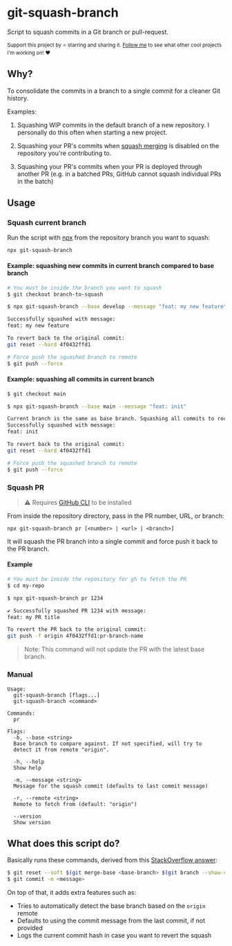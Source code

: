 # git-squash-branch

Script to squash commits in a Git branch or pull-request.

<sub>Support this project by ⭐️ starring and sharing it. [Follow me](https://github.com/privatenumber) to see what other cool projects I'm working on! ❤️</sub>

## Why?
To consolidate the commits in a branch to a single commit for a cleaner Git history.

Examples:
1. Squashing WIP commits in the default branch of a new repository. I personally do this often when starting a new project.

2. Squashing your PR's commits when [squash merging](https://docs.github.com/en/repositories/configuring-branches-and-merges-in-your-repository/configuring-pull-request-merges/configuring-commit-squashing-for-pull-requests) is disabled on the repository you're contributing to.

3. Squashing your PR's commits when your PR is deployed through another PR (e.g. in a batched PRs, GitHub cannot squash individual PRs in the batch)

## Usage

### Squash current branch
Run the script with [npx](https://nodejs.dev/learn/the-npx-nodejs-package-runner) from the repository branch you want to squash:
```
npx git-squash-branch
```

#### Example: squashing new commits in current branch compared to base branch
```sh
# You must be inside the branch you want to squash
$ git checkout branch-to-squash

$ npx git-squash-branch --base develop --message "feat: my new feature"

Successfully squashed with message:
feat: my new feature

To revert back to the original commit:
git reset --hard 4f0432ffd1

# Force push the squashed branch to remote
$ git push --force
```

#### Example: squashing all commits in current branch
```sh
$ git checkout main

$ npx git-squash-branch --base main --message "feat: init"

Current branch is the same as base branch. Squashing all commits to root.
Successfully squashed with message:
feat: init

To revert back to the original commit:
git reset --hard 4f0432ffd1

# Force push the squashed branch to remote
$ git push --force
```

### Squash PR
> ⚠️ Requires [GitHub CLI](https://cli.github.com/) to be installed

From inside the repository directory, pass in the PR number, URL, or branch:
```
npx git-squash-branch pr [<number> | <url> | <branch>]
```

It will squash the PR branch into a single commit and force push it back to the PR branch.

#### Example
```sh
# You must be inside the repository for gh to fetch the PR
$ cd my-repo

$ npx git-squash-branch pr 1234

✔ Successfully squashed PR 1234 with message:
feat: my PR title

To revert the PR back to the original commit:
git push -f origin 4f0432ffd1:pr-branch-name
```

> Note: This command will not update the PR with the latest base branch.

### Manual
```
Usage:
  git-squash-branch [flags...]
  git-squash-branch <command>

Commands:
  pr

Flags:
  -b, --base <string>
  Base branch to compare against. If not specified, will try to
  detect it from remote "origin".

  -h, --help
  Show help

  -m, --message <string>
  Message for the squash commit (defaults to last commit message)

  -r, --remote <string>
  Remote to fetch from (default: "origin")

  --version
  Show version
```

## What does this script do?

Basically runs these commands, derived from this [StackOverflow answer](https://stackoverflow.com/a/25357146):
```sh
$ git reset --soft $(git merge-base <base-branch> $(git branch --show-current))
$ git commit -m <message>
```

On top of that, it adds extra features such as:
- Tries to automatically detect the base branch based on the `origin` remote
- Defaults to using the commit message from the last commit, if not provided
- Logs the current commit hash in case you want to revert the squash

